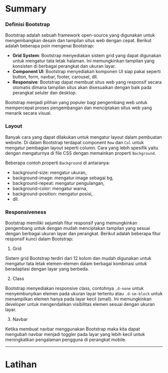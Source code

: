 # Summary

### Definisi Bootstrap

Bootstrap adalah sebuah framework open-source yang digunakan untuk mengembangkan desain dan tampilan situs web dengan cepat. Berikut adalah beberapa poin mengenai Bootstrap:

- **Grid System**: Bootstrap menyediakan sistem grid yang dapat digunakan untuk mengatur tata letak halaman. Ini memungkinkan tampilan yang konsisten di berbagai perangkat dan ukuran layar.
- **Component UI**: Bootstrap menyediakan komponen UI siap pakai seperti button, form, navbar, footer, carousel, dll.
- **Responsive**: Bootstrap dapat membuat situs web yang responsif secara otomatis dimana tampilan situs akan disesuaikan dengan baik pada perangkat seluler dan desktop.

Bootstrap menjadi pilihan yang populer bagi pengembang web untuk mempercepat proses pengembangan dan menciptakan situs web yang menarik secara visual.

### Layout

Banyak cara yang dapat dilakukan untuk mengatur layout dalam pembuatan website. Di dalam Bootstrap terdapat component `Row` dan `Col` untuk mengatur pembagian layout seperti column. Cara yang lebih spesifik yaitu dengan mengaturnya di file CSS dengan memainkan properti `Background`.

Beberapa contoh properti `Background` di antaranya:

- background-size: mengatur ukuran,
- background-image: mengatur image sebagai bg,
- background-repeat: mengatur pengulangan,
- background-color: mengatur warna,
- background-position: mengatur posisi,
- dll.

### Responsiveness

Bootstrap memiliki sejumlah fitur responsif yang memungkinkan pengembang untuk dengan mudah menciptakan tampilan yang sesuai dengan berbagai ukuran layar dan perangkat. Berikut adalah beberapa fitur responsif kunci dalam Bootstrap:

1. Grid <br>

Sistem grid Bootstrap terdiri dari 12 kolom dan mudah digunakan untuk mengatur tata letak elemen-elemen dalam berbagai kombinasi untuk beradaptasi dengan layar yang berbeda.

2. Class <br>

Bootstrap menyediakan responsive class, contohnya `.d-none` untuk menyembunyikan elemen pada ukuran layar tertentu atau `.d-sm-block` untuk menampilkan elemen hanya pada layar kecil (small). Ini memungkinkan developer untuk mengendalikan visibilitas elemen sesuai dengan ukuran layar.

3. Navbar <br>

Ketika membuat navbar menggunakan Bootstrap maka kita dapat mengubah navbar menjadi toggler pada layar yang lebih kecil untuk meningkatkan pengalaman pengguna di perangkat mobile.

---

# Latihan

